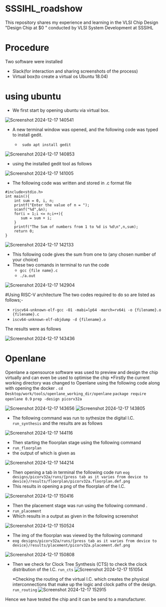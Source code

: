 # SSSIHL_roadshow
  
This repository shares my experience and learning in the VLSI Chip Design "Design Chip at $0 " conducted by VLSI System Development at SSSIHL

# Procedure
  Two software were installed
* Slack(for interaction and sharing screenshots of the process)
* Virtual box(to create a virtual os Ubuntu 18.04)
# using ubuntu 

  * We first start by opening ubuntu via virtual box.

![Screenshot 2024-12-17 140541](https://github.com/user-attachments/assets/3f3498cd-a1a1-4ec2-901a-d967e7ecd51a)

  * A new terminal window was opened,
     and the following code was typed to install gedit.
 
       *  ` sudo apt install gedit`
 
![Screenshot 2024-12-17 140853](https://github.com/user-attachments/assets/6a10b01b-ed55-42fc-ba3a-adb175987583)

 
  * using the installed gedit tool as follows
 
![Screenshot 2024-12-17 141005](https://github.com/user-attachments/assets/04a0a95f-ab17-4543-b8c1-9a74f33de796)


  * The following code was written and stored in .c format file

```
#include<stdio.h>
int main(){
    int sum = 0, i, n;
    printf("Enter the value of n = ");
    scanf("%d",&n);
    for(i = 1;i <= n;i++){
       sum = sum + i;
    }
    printf("The Sum of numbers from 1 to %d is %d\n",n,sum);
    return 0;
}
```


![Screenshot 2024-12-17 142133](https://github.com/user-attachments/assets/b5fbf5f2-9e4e-4ce7-8a0c-6d602e4ceb74)

* This following code gives the sum from one to (any chosen number of your choice)
 * These two comands in terminal to run the code
   * `gcc {file name}.c`
   * `./a.out`

  ![Screenshot 2024-12-17 142904](https://github.com/user-attachments/assets/4e460bd8-7456-470e-ab87-34c735486f57)

#Using RISC-V architecture
 The two codes required to do so are listed as follows;-
 * ``riscv64-unknown-elf-gcc -O1 -mabi=lp64 -march=rv64i -o {filename}.o {filename}.c``
 * ``iscv64-unknown-elf-objdump -d {filename}.o``

  The results were as follows
  
![Screenshot 2024-12-17 143436](https://github.com/user-attachments/assets/c9cc9f70-1f59-48e4-97a8-424c9334ecd8)



# Openlane
 Openlane a opensource software was used to preview and design the chip virtually and can even be used to optimise the chip
 *Firstly the current working directory was changed to Openlane using the 
   following code along with opening the docker .
   `cd Desktop/work/tools/openlane_working_dir/openlane`
   `package require openlane 0.9`
   `prep -design picorv32a`
   
   
   ![Screenshot 2024-12-17 143656](https://github.com/user-attachments/assets/276fa607-c0ef-4d0e-b606-05fbacb48e54)
   ![Screenshot 2024-12-17 143805](https://github.com/user-attachments/assets/839f4582-caba-4459-b235-45942bd3c186)

* The following command was run to sythesize the digital I.C.
  ` run_synthesis`
  and the results are as follows 


![Screenshot 2024-12-17 144116](https://github.com/user-attachments/assets/f11d9684-69eb-4496-8db9-6d7f190645da)

* Then  starting the floorplan stage using the following command
* `run_floorplan`
* the output of which is given as
  
![Screenshot 2024-12-17 144214](https://github.com/user-attachments/assets/5334cb62-34b3-45dd-a0d1-991d7e1d641d)

* Then opening a tab in terminal the following code run
`eog designs/picorv32a/runs/{press tab as it varies from device to device}/results/floorplan/picorv32a.floorplan.def.png`
* This results in opening a png of the floorplan of the I.C.
   

![Screenshot 2024-12-17 150416](https://github.com/user-attachments/assets/40c9d4d8-e06b-4ac6-8b40-0aad6cfba804)

* Then the placement stage was run using the following command .
* `run_placement`
* Which results in a output as given in the following screenshot
  
![Screenshot 2024-12-17 150524](https://github.com/user-attachments/assets/c4a0efb7-ec47-4bb9-adb8-3a113d7f65ff)


 * The img of the floorplan was viewed by the following command
 * `eog designs/picorv32a/runs/{press tab as it varies from device to device}/results/placement/picorv32a.placement.def.png`

![Screenshot 2024-12-17 150808](https://github.com/user-attachments/assets/2a0519a3-40dd-4135-a225-bb85aab6f0c4)

* Then we check for  Clock Tree Synthesis (CTS) to check the clock distribution of the I.C.
  `run_cts`
  ![Screenshot 2024-12-17 151054](https://github.com/user-attachments/assets/289fae0c-32a7-464d-b0af-197aa1c091f7)

  *Checking the routing of the virtual I.C. which creates the physical interconnections that make up the logic and clock paths of the design.
  `run_routing`
![Screenshot 2024-12-17 152915](https://github.com/user-attachments/assets/c8f5738e-b3d9-42e8-9e44-fea5e7577219)

Hence we have tested the chip and it can be send to a manufacturer.
  
  
